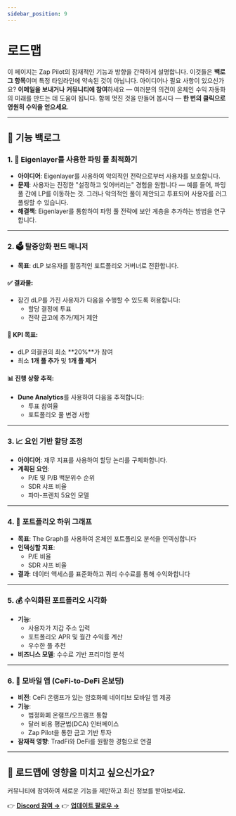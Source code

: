 ```yaml
---
sidebar_position: 9
---
```


# 로드맵

이 페이지는 Zap Pilot의 잠재적인 기능과 방향을 간략하게 설명합니다. 이것들은 **백로그 항목**이며
특정 타임라인에 약속된 것이 아닙니다. 아이디어나 필요 사항이 있으신가요? **이메일을 보내거나**
**커뮤니티에 참여**하세요 — 여러분의 의견이 온체인 수익 자동화의 미래를 만드는 데 도움이 됩니다.
함께 멋진 것을 만들어 봅시다 — **한 번의 클릭으로 영원히 수익을 얻으세요**.

---

## 🔧 기능 백로그

### 1. 🧠 Eigenlayer를 사용한 파밍 풀 최적화기

- **아이디어**: Eigenlayer를 사용하여 악의적인 전략으로부터 사용자를 보호합니다.
- **문제**: 사용자는 진정한 "설정하고 잊어버리는" 경험을 원합니다 — 예를 들어, 파밍 풀 간에 LP를
  이동하는 것. 그러나 악의적인 풀이 제안되고 투표되어 사용자를 러그 풀링할 수 있습니다.
- **해결책**: Eigenlayer를 통합하여 파밍 풀 전략에 보안 계층을 추가하는 방법을 연구합니다.

---

### 2. 🗳 탈중앙화 펀드 매니저

- **목표**: dLP 보유자를 활동적인 포트폴리오 거버너로 전환합니다.

#### ✅ 결과물:

- 잠긴 dLP를 가진 사용자가 다음을 수행할 수 있도록 허용합니다:
  - 할당 결정에 투표
  - 전략 금고에 추가/제거 제안

#### 🎯 KPI 목표:

- dLP 의결권의 최소 **20%**가 참여
- 최소 **1개 풀 추가** 및 **1개 풀 제거**

#### 📊 진행 상황 추적:

- **Dune Analytics**를 사용하여 다음을 추적합니다:
  - 투표 참여율
  - 포트폴리오 풀 변경 사항

---

### 3. 📈 요인 기반 할당 조정

- **아이디어**: 재무 지표를 사용하여 할당 논리를 구체화합니다.
- **계획된 요인**:
  - P/E 및 P/B 백분위수 순위
  - SDR 샤프 비율
  - 파마-프렌치 5요인 모델

---

### 4. 🧮 포트폴리오 하위 그래프

- **목표**: The Graph를 사용하여 온체인 포트폴리오 분석을 인덱싱합니다
- **인덱싱할 지표**:
  - P/E 비율
  - SDR 샤프 비율
- **결과**: 데이터 액세스를 표준화하고 쿼리 수수료를 통해 수익화합니다

---

### 5. 💰 수익화된 포트폴리오 시각화

- **기능**:
  - 사용자가 지갑 주소 입력
  - 포트폴리오 APR 및 월간 수익률 계산
  - 우수한 풀 추천
- **비즈니스 모델**: 수수료 기반 프리미엄 분석

---

### 6. 📱 모바일 앱 (CeFi-to-DeFi 온보딩)

- **비전**: CeFi 온램프가 있는 암호화폐 네이티브 모바일 앱 제공
- **기능**:
  - 법정화폐 온램프/오프램프 통합
  - 달러 비용 평균법(DCA) 인터페이스
  - Zap Pilot을 통한 금고 기반 투자
- **잠재적 영향**: TradFi와 DeFi를 원활한 경험으로 연결

---

## 💬 로드맵에 영향을 미치고 싶으신가요?

커뮤니티에 참여하여 새로운 기능을 제안하고 최신 정보를 받아보세요.

👉 **[Discord 참여 →](https://linktr.ee/zapPilot)** 👉
**[업데이트 팔로우 →](https://x.com/zapPilot)**
